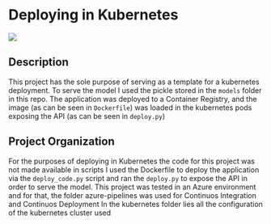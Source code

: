 # Deploying in Kubernetes

<a target="_blank" href="https://cookiecutter-data-science.drivendata.org/">
    <img src="https://img.shields.io/badge/CCDS-Project%20template-328F97?logo=cookiecutter" />
</a>

## Description
This project has the sole purpose of serving as a template for a kubernetes deployment.
To serve the model I used the pickle stored in the `models` folder in this repo.
The application was deployed to a Container Registry, and the image (as can be seen in `Dockerfile`) was loaded in the kubernetes pods exposing the API (as can be seen in `deploy.py`)

## Project Organization
For the purposes of deploying in Kubernetes the code for this project was not made available in scripts
I used the Dockerfile to deploy the application via the `deploy_code.py` script and ran the `deploy.py` to expose the API in order to serve the model.
This project was tested in an Azure environment and for that, the folder azure-pipelines was used for Continuos Integration and Continuos Deployment
In the kubernetes folder lies all the configuration of the kubernetes cluster used
